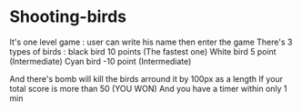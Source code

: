 # Shooting-birds
It's one level game : user can write his name then enter the game
There's 3 types of birds :
black bird 10 points (The fastest one)
White bird 5 point (Intermediate)
Cyan bird -10 point (Intermediate)

And there's bomb will kill the birds arround it by 100px as a length
If your total score is more than 50 (YOU WON)
And you have a timer within only 1 min
